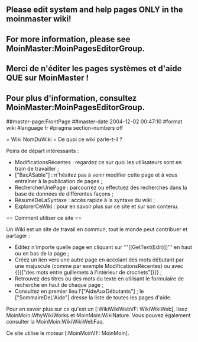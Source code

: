 ## Please edit system and help pages ONLY in the moinmaster wiki!
## For more information, please see MoinMaster:MoinPagesEditorGroup.
## Merci de n'éditer les pages systèmes et d'aide QUE sur MoinMaster !
## Pour plus d'information, consultez MoinMaster:MoinPagesEditorGroup.
##master-page:FrontPage
##master-date:2004-12-02 00:47:10
#format wiki
#language fr
#pragma section-numbers off

= Wiki NomDuWiki =
De quoi ce wiki parle-t-il ?

Poins de départ intéressants :
 * ModificationsRécentes : regardez ce sur quoi les utilisateurs sont en train de travailler ;
 * ["BacÀSable"] : n'hésitez pas à venir modifier cette page et à vous entraîner à la publication de pages ;
 * RechercherUnePage : parcourrez ou effectuez des recherches dans la base de données de différentes façons ;
 * RésuméDeLaSyntaxe : accès rapide à la syntaxe du wiki ;
 * ExplorerCeWiki : pour en savoir plus sur ce site et sur son contenu.

== Comment utiliser ce site ==

Un Wiki est un site de travail en commun, tout le monde peut contribuer et partager :
 * Éditez n'importe quelle page en cliquant sur '''[[GetText(Edit)]]''' en haut ou en bas de la page ;
 * Créez un lien vers une autre page en accolant des mots débutant par une majuscule (comme par exemple ModificationsRécentes) ou avec {{{["des mots entre guillemets à l'intérieur de crochets"]}}} ;
 * Retrouvez des titres ou des mots du texte en utilisant le formulaire de recherche en haut de chaque page ;
 * Consultez en premier lieu l'["AideAuxDébutants"] ; le ["SommaireDeL'Aide"] dresse la liste de toutes les pages d'aide.

Pour en savoir plus sur ce qu'est un [:WikiWikiWebVF: WikiWikiWeb], lisez MoinMoin:WhyWikiWorks et MoinMoin:WikiNature. Vous pouvez également consulter la MoinMoin:WikiWikiWebFaq.

Ce site utilise le moteur [:MoinMoinVF: MoinMoin].
